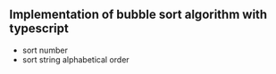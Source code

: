 ## Implementation of bubble sort algorithm with typescript

- sort number 
- sort string alphabetical order